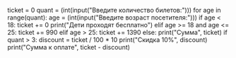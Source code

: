 ticket = 0
quant = (int(input("Введите количество билетов:")))
for age in range(quant):
    age = (int(input("Введите возраст посетителя:")))
    if age < 18:
        ticket += 0
        print("Дети проходят бесплатно")
    elif age >= 18 and age <= 25:
        ticket += 990
    elif age > 25:
        ticket += 1390
    else:
        print("Сумма", ticket)
if quant > 3:
    discount = ticket / 100 * 10
    print("Скидка 10%", discount)
    print("Сумма к оплате", ticket - discount)
